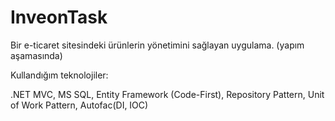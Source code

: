 # InveonTask
Bir e-ticaret sitesindeki ürünlerin yönetimini sağlayan uygulama. (yapım aşamasında)

Kullandığım teknolojiler:

.NET MVC, MS SQL, Entity Framework (Code-First), Repository Pattern, Unit of Work Pattern, Autofac(DI, IOC)

